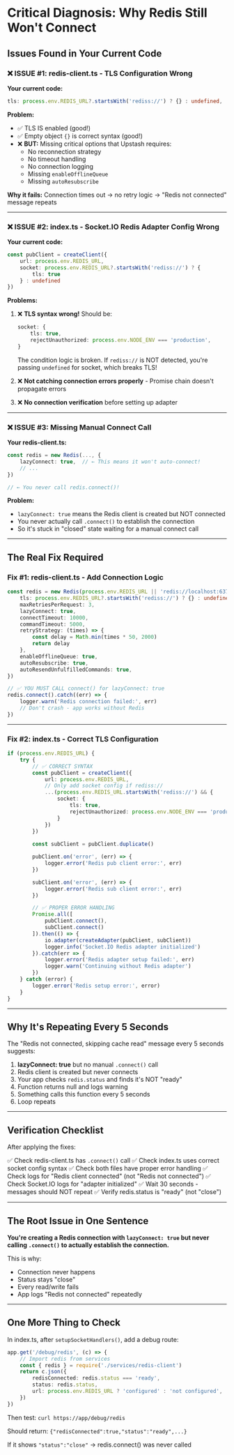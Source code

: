 # Critical Diagnosis: Why Redis Still Won't Connect

## Issues Found in Your Current Code

### ❌ ISSUE #1: redis-client.ts - TLS Configuration Wrong

**Your current code:**
```typescript
tls: process.env.REDIS_URL?.startsWith('rediss://') ? {} : undefined,
```

**Problem:**
- ✅ TLS IS enabled (good!)
- ✅ Empty object `{}` is correct syntax (good!)
- ❌ **BUT:** Missing critical options that Upstash requires:
  - No reconnection strategy
  - No timeout handling
  - No connection logging
  - Missing `enableOfflineQueue`
  - Missing `autoResubscribe`

**Why it fails:**
Connection times out → no retry logic → "Redis not connected" message repeats

---

### ❌ ISSUE #2: index.ts - Socket.IO Redis Adapter Config Wrong

**Your current code:**
```typescript
const pubClient = createClient({ 
    url: process.env.REDIS_URL,
    socket: process.env.REDIS_URL?.startsWith('rediss://') ? {
        tls: true
    } : undefined
})
```

**Problems:**
1. ❌ **TLS syntax wrong!** Should be:
   ```typescript
   socket: {
       tls: true,
       rejectUnauthorized: process.env.NODE_ENV === 'production',
   }
   ```
   
   The condition logic is broken. If `rediss://` is NOT detected, you're passing `undefined` for socket, which breaks TLS!

2. ❌ **Not catching connection errors properly** - Promise chain doesn't propagate errors

3. ❌ **No connection verification** before setting up adapter

---

### ❌ ISSUE #3: Missing Manual Connect Call

**Your redis-client.ts:**
```typescript
const redis = new Redis(..., {
    lazyConnect: true,  // ← This means it won't auto-connect!
    // ...
})

// ← You never call redis.connect()!
```

**Problem:**
- `lazyConnect: true` means the Redis client is created but NOT connected
- You never actually call `.connect()` to establish the connection
- So it's stuck in "closed" state waiting for a manual connect call

---

## The Real Fix Required

### Fix #1: redis-client.ts - Add Connection Logic

```typescript
const redis = new Redis(process.env.REDIS_URL || 'redis://localhost:6379', {
    tls: process.env.REDIS_URL?.startsWith('rediss://') ? {} : undefined,
    maxRetriesPerRequest: 3,
    lazyConnect: true,
    connectTimeout: 10000,
    commandTimeout: 5000,
    retryStrategy: (times) => {
        const delay = Math.min(times * 50, 2000)
        return delay
    },
    enableOfflineQueue: true,
    autoResubscribe: true,
    autoResendUnfulfilledCommands: true,
})

// ✅ YOU MUST CALL connect() for lazyConnect: true
redis.connect().catch((err) => {
    logger.warn('Redis connection failed:', err)
    // Don't crash - app works without Redis
})
```

---

### Fix #2: index.ts - Correct TLS Configuration

```typescript
if (process.env.REDIS_URL) {
    try {
        // ✅ CORRECT SYNTAX
        const pubClient = createClient({
            url: process.env.REDIS_URL,
            // Only add socket config if rediss://
            ...(process.env.REDIS_URL.startsWith('rediss://') && {
                socket: {
                    tls: true,
                    rejectUnauthorized: process.env.NODE_ENV === 'production',
                }
            })
        })
        
        const subClient = pubClient.duplicate()

        pubClient.on('error', (err) => {
            logger.error('Redis pub client error:', err)
        })

        subClient.on('error', (err) => {
            logger.error('Redis sub client error:', err)
        })

        // ✅ PROPER ERROR HANDLING
        Promise.all([
            pubClient.connect(),
            subClient.connect()
        ]).then(() => {
            io.adapter(createAdapter(pubClient, subClient))
            logger.info('Socket.IO Redis adapter initialized')
        }).catch(err => {
            logger.error('Redis adapter setup failed:', err)
            logger.warn('Continuing without Redis adapter')
        })
    } catch (error) {
        logger.error('Redis setup error:', error)
    }
}
```

---

## Why It's Repeating Every 5 Seconds

The "Redis not connected, skipping cache read" message every 5 seconds suggests:

1. **lazyConnect: true** but no manual `.connect()` call
2. Redis client is created but never connects
3. Your app checks `redis.status` and finds it's NOT "ready"
4. Function returns null and logs warning
5. Something calls this function every 5 seconds
6. Loop repeats

---

## Verification Checklist

After applying the fixes:

✅ Check redis-client.ts has `.connect()` call
✅ Check index.ts uses correct socket config syntax
✅ Check both files have proper error handling
✅ Check logs for "Redis client connected" (not "Redis not connected")
✅ Check Socket.IO logs for "adapter initialized"
✅ Wait 30 seconds - messages should NOT repeat
✅ Verify redis.status is "ready" (not "close")

---

## The Root Issue in One Sentence

**You're creating a Redis connection with `lazyConnect: true` but never calling `.connect()` to actually establish the connection.**

This is why:
- Connection never happens
- Status stays "close"
- Every read/write fails
- App logs "Redis not connected" repeatedly

---

## One More Thing to Check

In index.ts, after `setupSocketHandlers()`, add a debug route:

```typescript
app.get('/debug/redis', (c) => {
    // Import redis from services
    const { redis } = require('./services/redis-client')
    return c.json({
        redisConnected: redis.status === 'ready',
        status: redis.status,
        url: process.env.REDIS_URL ? 'configured' : 'not configured',
    })
})
```

Then test: `curl https://app/debug/redis`

Should return: `{"redisConnected":true,"status":"ready",...}`

If it shows `"status":"close"` → redis.connect() was never called
